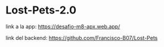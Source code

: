 # Lost-Pets-2.0

link a la app:
https://desafio-m8-apx.web.app/


link del backend:
https://github.com/Francisco-B07/Lost-Pets
